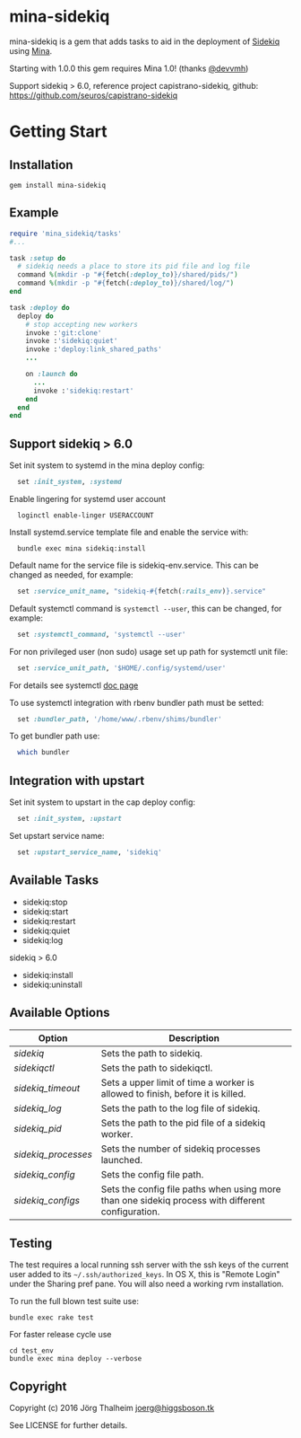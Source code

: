 mina-sidekiq
============

mina-sidekiq is a gem that adds tasks to aid in the deployment of [Sidekiq](http://mperham.github.com/sidekiq/)
using [Mina](http://nadarei.co/mina).

Starting with 1.0.0 this gem requires Mina 1.0! (thanks [@devvmh](https://github.com/devvmh))

Support sidekiq > 6.0, reference project capistrano-sidekiq, github: https://github.com/seuros/capistrano-sidekiq

# Getting Start

## Installation

```console
gem install mina-sidekiq
```

## Example

```ruby
require 'mina_sidekiq/tasks'
#...

task :setup do
  # sidekiq needs a place to store its pid file and log file
  command %(mkdir -p "#{fetch(:deploy_to)}/shared/pids/")
  command %(mkdir -p "#{fetch(:deploy_to)}/shared/log/")
end

task :deploy do
  deploy do
    # stop accepting new workers
    invoke :'git:clone'
    invoke :'sidekiq:quiet'
    invoke :'deploy:link_shared_paths'
    ...

    on :launch do
      ...
      invoke :'sidekiq:restart'
    end
  end
end
```
## Support sidekiq > 6.0

Set init system to systemd in the mina deploy config:

```ruby
  set :init_system, :systemd
```

Enable lingering for systemd user account

```
  loginctl enable-linger USERACCOUNT
```

Install systemd.service template file and enable the service with:

```
  bundle exec mina sidekiq:install
```

Default name for the service file is sidekiq-env.service. This can be changed as needed, for example:

```ruby
  set :service_unit_name, "sidekiq-#{fetch(:rails_env)}.service"
```

Default systemctl command is ```systemctl --user```, this can be changed, for example:

```ruby
  set :systemctl_command, 'systemctl --user'
```
For non privileged user (non sudo) usage set up path for systemctl unit file:

```ruby
  set :service_unit_path, '$HOME/.config/systemd/user'
```

For details see systemctl [doc page](https://www.freedesktop.org/software/systemd/man/systemd.unit.html) 

To use systemctl integration with rbenv bundler path must be setted:

```ruby
  set :bundler_path, '/home/www/.rbenv/shims/bundler'
```

To get bundler path use:

```bash
  which bundler
```


## Integration with upstart

Set init system to upstart in the cap deploy config:

```ruby
  set :init_system, :upstart
```

Set upstart service name:

```ruby
  set :upstart_service_name, 'sidekiq'
```


## Available Tasks

* sidekiq:stop
* sidekiq:start
* sidekiq:restart
* sidekiq:quiet
* sidekiq:log

sidekiq > 6.0
* sidekiq:install
* sidekiq:uninstall

## Available Options

| Option              | Description                                                                                       |
| ------------------- | ------------------------------------------------------------------------------------------------- |
| *sidekiq*           | Sets the path to sidekiq.                                                                         |
| *sidekiqctl*        | Sets the path to sidekiqctl.                                                                      |
| *sidekiq\_timeout*  | Sets a upper limit of time a worker is allowed to finish, before it is killed.                    |
| *sidekiq\_log*      | Sets the path to the log file of sidekiq.                                                         |
| *sidekiq\_pid*      | Sets the path to the pid file of a sidekiq worker.                                                |
| *sidekiq_processes* | Sets the number of sidekiq processes launched.                                                    |
| *sidekiq_config*    | Sets the config file path.                                                                        |
| *sidekiq_configs*   | Sets the config file paths when using more than one sidekiq process with different configuration. |

## Testing

The test requires a local running ssh server with the ssh keys of the current
user added to its `~/.ssh/authorized_keys`. In OS X, this is "Remote Login"
under the Sharing pref pane. You will also need a working rvm installation.

To run the full blown test suite use:

```console
bundle exec rake test
```

For faster release cycle use

```console
cd test_env
bundle exec mina deploy --verbose
```

## Copyright

Copyright (c) 2016 Jörg Thalheim <joerg@higgsboson.tk>

See LICENSE for further details.
